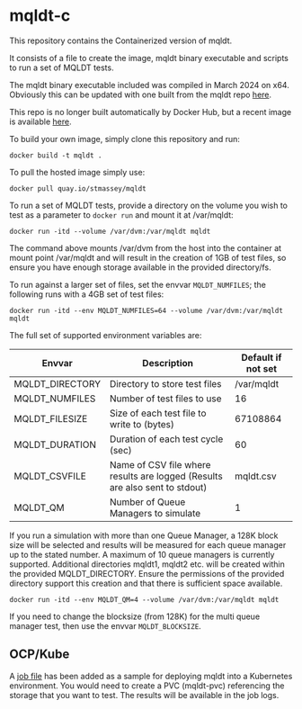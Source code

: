 # mqldt-c
This repository contains the Containerized version of mqldt.

It consists of a file to create the image, mqldt binary executable and scripts to run a set of MQLDT tests.

The mqldt binary executable included was compiled in March 2024 on x64. Obviously this can be updated with one built from the mqldt repo [here](https://github.com/ibm-messaging/mqldt).

This repo is no longer built automatically by Docker Hub, but a recent image is available [here](https://quay.io/stmassey/mqldt).

To build your own image, simply clone this repository and run:
```
docker build -t mqldt .
```

To pull the hosted image simply use:
```
docker pull quay.io/stmassey/mqldt
```

To run a set of MQLDT tests, provide a directory on the volume you wish to test as a parameter to `docker run` and mount it at /var/mqldt:
```
docker run -itd --volume /var/dvm:/var/mqldt mqldt
```

The command above mounts /var/dvm from the host into the container at mount point /var/mqldt and will result in the creation of 1GB of test files, so ensure you have enough storage available in the provided directory/fs.

To run against a larger set of files, set the envvar `MQLDT_NUMFILES`; the following runs with a 4GB set of test files:
```
docker run -itd --env MQLDT_NUMFILES=64 --volume /var/dvm:/var/mqldt mqldt
```

The full set of supported environment variables are:

| Envvar                  | Description                                          | Default if not set |
|-------------------------|------------------------------------------------------|--------------------|
| MQLDT_DIRECTORY         | Directory to store test files                        | /var/mqldt         |
| MQLDT_NUMFILES          | Number of test files to use                          | 16                 |
| MQLDT_FILESIZE          | Size of each test file to write to (bytes)           | 67108864           |
| MQLDT_DURATION          | Duration of each test cycle (sec)                    | 60                 |
| MQLDT_CSVFILE           | Name of CSV file where results are logged (Results are also sent to stdout) | mqldt.csv |
| MQLDT_QM		            | Number of Queue Managers to simulate		             | 1                  |

If you run a simulation with more than one Queue Manager, a 128K block size will be selected and results will be measured for each queue manager up to the stated number. A maximum of 10 queue managers is currently supported. Additional directories mqldt1, mqldt2 etc. will be created within the provided MQLDT_DIRECTORY. Ensure the permissions of the provided directory support this creation and that there is sufficient space available.
```
docker run -itd --env MQLDT_QM=4 --volume /var/dvm:/var/mqldt mqldt
```
If you need to change the blocksize (from 128K) for the multi queue manager test, then use the envvar `MQLDT_BLOCKSIZE`.

## OCP/Kube

A [job file](./mqldt-job.yaml) has been added as a sample for deploying mqldt into a Kubernetes environment. You would need to create a PVC (mqldt-pvc) referencing the storage that you want to test. The results will be available in the job logs.
